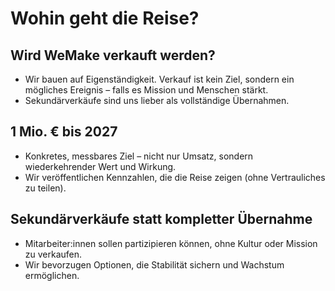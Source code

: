 # Wohin geht die Reise?

## Wird WeMake verkauft werden?

- Wir bauen auf Eigenständigkeit. Verkauf ist kein Ziel, sondern ein mögliches Ereignis – falls es Mission und Menschen stärkt.
- Sekundärverkäufe sind uns lieber als vollständige Übernahmen.

## 1 Mio. € bis 2027

- Konkretes, messbares Ziel – nicht nur Umsatz, sondern wiederkehrender Wert und Wirkung.
- Wir veröffentlichen Kennzahlen, die die Reise zeigen (ohne Vertrauliches zu teilen).

## Sekundärverkäufe statt kompletter Übernahme

- Mitarbeiter:innen sollen partizipieren können, ohne Kultur oder Mission zu verkaufen.
- Wir bevorzugen Optionen, die Stabilität sichern und Wachstum ermöglichen.
